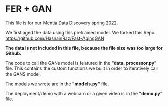 # FER + GAN

This file is for our Mentia Data Discovery spring 2022. 

We first aged the data using this pretrained model. We forked this Repo: https://github.com/HasnainRaz/Fast-AgingGAN

**The data is not included in this file, because the file size was too large for Github.** 

The code to call the GANs model is featured in the **"data_processor.py"** file. This contains the custom functions we built in order to iteratively call the GANS model. 

The models we wrote are in the **"models.py"** file. 

The deployment/demo with a webcam or a given video is in the **"demo.py"** file. 


